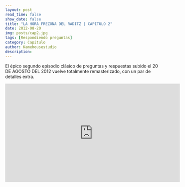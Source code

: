 ```yaml
---
layout: post
read_time: false
show_date: false
title: "LA HORA FREZONA DEL RADITZ | CAPITULO 2"
date: 2012-08-20
img: posts/cap2.jpg
tags: [Respondiendo preguntas]
category: Capitulo
author: Kamehousestudio
description:
---
```

El épico segundo episodio clásico de preguntas y respuestas subido el 20 DE AGOSTO DEL 2012 vuelve totalmente remasterizado, con un par de detalles extra.

<center>
<iframe width="560" height="315" src="https://www.pornhub.com/embed/666267c158cf7" title="YouTube video player" frameborder="0" allow="accelerometer; autoplay; clipboard-write; encrypted-media; gyroscope; picture-in-picture" allowfullscreen></iframe>
</center>

